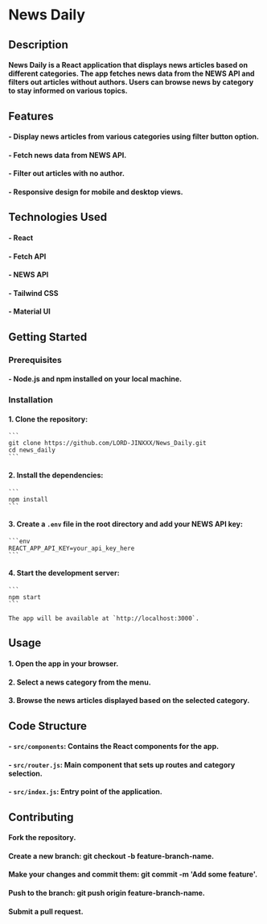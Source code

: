 # News Daily

## Description

#### News Daily is a React application that displays news articles based on different categories. The app fetches news data from the NEWS API and filters out articles without authors. Users can browse news by category to stay informed on various topics.

## Features

#### - Display news articles from various categories using filter button option.
#### - Fetch news data from NEWS API.
#### - Filter out articles with no author.
#### - Responsive design for mobile and desktop views.


## Technologies Used

#### - React
#### - Fetch API
#### - NEWS API
#### - Tailwind CSS
#### - Material UI

## Getting Started

### Prerequisites

#### - Node.js and npm installed on your local machine.

### Installation

#### 1. Clone the repository:

    ```
    git clone https://github.com/LORD-JINXXX/News_Daily.git
    cd news_daily
    ```

#### 2. Install the dependencies:

    ```
    npm install
    ```

#### 3. Create a `.env` file in the root directory and add your NEWS API key:

    ```env
    REACT_APP_API_KEY=your_api_key_here
    ```

#### 4. Start the development server:

    ```
    npm start
    ```

    The app will be available at `http://localhost:3000`.

## Usage

#### 1. Open the app in your browser.
#### 2. Select a news category from the menu.
#### 3. Browse the news articles displayed based on the selected category.

## Code Structure

#### - `src/components`: Contains the React components for the app.
#### - `src/router.js`: Main component that sets up routes and category selection.
#### - `src/index.js`: Entry point of the application.

## Contributing

#### Fork the repository.
#### Create a new branch: git checkout -b feature-branch-name.
#### Make your changes and commit them: git commit -m 'Add some feature'.
#### Push to the branch: git push origin feature-branch-name.
#### Submit a pull request.

